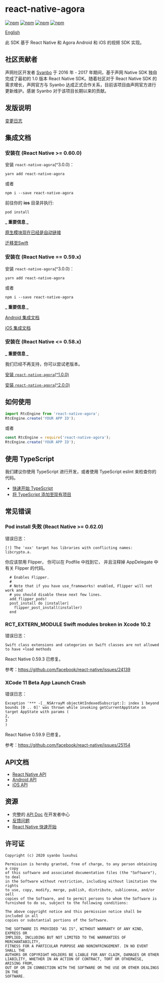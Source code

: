 # react-native-agora

[![npm](https://img.shields.io/npm/v/react-native-agora.svg)](https://www.npmjs.com/package/react-native-agora)
[![npm](https://img.shields.io/npm/dm/react-native-agora.svg)](https://www.npmjs.com/package/react-native-agora)
[![npm](https://img.shields.io/npm/dt/react-native-agora.svg)](https://www.npmjs.com/package/react-native-agora)
[![npm](https://img.shields.io/npm/l/react-native-agora.svg)](LICENSE)

[English](README.md)

此 SDK 基于 React Native 和 Agora Android 和 iOS 的视频 SDK 实现。

## 社区贡献者

声网社区开发者 [Syanbo](https://github.com/syanbo) 于 2016 年 - 2017 年期间，基于声网 Native SDK 独自完成了最初的 1.0 版本 React Native SDK。随着社区对于 React Native SDK 的需求增长，声网官方与 Syanbo 达成正式合作关系，目前该项目由声网官方进行更新维护。感谢 Syanbo 对于该项目长期以来的贡献。

## 发版说明
[变更日志](CHANGELOG.md)

## 集成文档

### 安装在 (React Native >= 0.60.0)

安装 `react-native-agora`(^3.0.0)：

```shell script
yarn add react-native-agora
```
或者
```shell script
npm i --save react-native-agora
```

前往你的 **ios** 目录并执行:

```shell script
pod install
```

**_ 重要信息 _**

[原生模块现在已经是自动链接](https://github.com/react-native-community/cli/blob/master/docs/autolinking.md)

[迁移至Swift](https://github.com/AgoraIO-Community/react-native-agora/blob/master/docs/v3/installation.ios.md#step-1-migrating-to-swift)

### 安装在 (React Native == 0.59.x)

安装 `react-native-agora`(^3.0.0)：

```shell script
yarn add react-native-agora
```
或者
```shell script
npm i --save react-native-agora
```

**_ 重要信息 _**

[Android 集成文档](./docs/v3/installation.android.md)

[iOS 集成文档](./docs/v3/installation.ios.md)

### 安装在 (React Native <= 0.58.x)

**_ 重要信息 _**

我们已经不再支持，你可以尝试老版本。

[安装 `react-native-agora`(^1.0.0)](./docs/v1/README.md)

[安装 `react-native-agora`(^2.0.0)](./docs/v2/README.md)

## 如何使用

```javascript
import RtcEngine from 'react-native-agora';
RtcEngine.create('YOUR APP ID');
```
或者
```javascript
const RtcEngine = require('react-native-agora');
RtcEngine.create('YOUR APP ID');
```

## 使用 TypeScript

我们建议你使用 TypeScript 进行开发，或者使用 TypeScript eslint 来检查你的代码。

* [快速开始 TypeScript](https://reactnative.dev/docs/typescript#getting-started-with-typescript)
* [将 TypeScript 添加至现有项目](https://reactnative.dev/docs/typescript#adding-typescript-to-an-existing-project)

## 常见错误

### Pod install 失败 (React Native >= 0.62.0) 

错误日志：

```
[!] The 'xxx' target has libraries with conflicting names: libcrypto.a.
```

你应该禁用 Flipper， 你可以在 Podfile 中找到它， 并且注释掉 AppDelegate 中有关 Flipper 的代码。

```
  # Enables Flipper.
  #
  # Note that if you have use_frameworks! enabled, Flipper will not work and
  # you should disable these next few lines.
  add_flipper_pods!
  post_install do |installer|
    flipper_post_install(installer)
  end
```

### RCT_EXTERN_MODULE Swift modules broken in Xcode 10.2

错误日志：

```
Swift class extensions and categories on Swift classes are not allowed to have +load methods
```

React Native 0.59.3 已修复。

参考：https://github.com/facebook/react-native/issues/24139

### XCode 11 Beta App Launch Crash

错误日志：

```
Exception '*** -[__NSArrayM objectAtIndexedSubscript:]: index 1 beyond bounds [0 .. 0]' was thrown while invoking getCurrentAppState on target AppState with params (
2,
3
)
```

React Native 0.59.9 已修复。

参考：https://github.com/facebook/react-native/issues/25154

## API文档

* [React Native API](https://agoraio-community.github.io/react-native-agora/globals.html)
* [Android API](https://docs.agora.io/en/Video/API%20Reference/java/index.html)
* [iOS API](https://docs.agora.io/en/Video/API%20Reference/oc/docs/headers/Agora-Objective-C-API-Overview.html)

## 资源

* 完整的 [API Doc](https://docs.agora.io/cn/) 在开发者中心
* [反馈问题](https://github.com/AgoraIO-Community/react-native-agora/issues)
* [React Native 快速开始](https://facebook.github.io/react-native/docs/getting-started.html)

许可证
--------

    Copyright (c) 2020 syanbo luxuhui
    
    Permission is hereby granted, free of charge, to any person obtaining a copy
    of this software and associated documentation files (the "Software"), to deal
    in the Software without restriction, including without limitation the rights
    to use, copy, modify, merge, publish, distribute, sublicense, and/or sell
    copies of the Software, and to permit persons to whom the Software is
    furnished to do so, subject to the following conditions:
    
    The above copyright notice and this permission notice shall be included in all
    copies or substantial portions of the Software.
    
    THE SOFTWARE IS PROVIDED "AS IS", WITHOUT WARRANTY OF ANY KIND, EXPRESS OR
    IMPLIED, INCLUDING BUT NOT LIMITED TO THE WARRANTIES OF MERCHANTABILITY,
    FITNESS FOR A PARTICULAR PURPOSE AND NONINFRINGEMENT. IN NO EVENT SHALL THE
    AUTHORS OR COPYRIGHT HOLDERS BE LIABLE FOR ANY CLAIM, DAMAGES OR OTHER
    LIABILITY, WHETHER IN AN ACTION OF CONTRACT, TORT OR OTHERWISE, ARISING FROM,
    OUT OF OR IN CONNECTION WITH THE SOFTWARE OR THE USE OR OTHER DEALINGS IN THE
    SOFTWARE.
